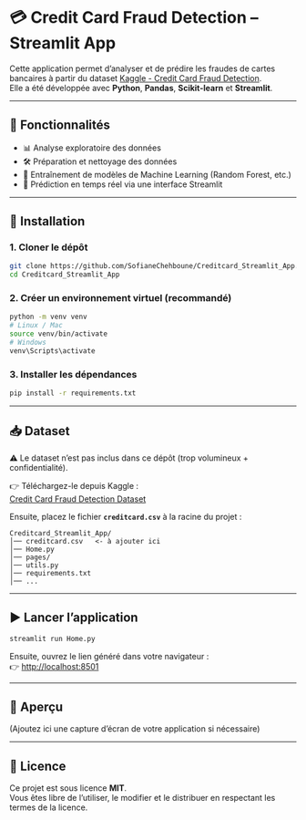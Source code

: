 # 💳 Credit Card Fraud Detection – Streamlit App

Cette application permet d’analyser et de prédire les fraudes de cartes bancaires à partir du dataset [Kaggle - Credit Card Fraud Detection](https://www.kaggle.com/mlg-ulb/creditcardfraud).  
Elle a été développée avec **Python**, **Pandas**, **Scikit-learn** et **Streamlit**.

---

## 🚀 Fonctionnalités
- 📊 Analyse exploratoire des données  
- 🛠️ Préparation et nettoyage des données  
- 🧠 Entraînement de modèles de Machine Learning (Random Forest, etc.)  
- 🔮 Prédiction en temps réel via une interface Streamlit  

---

## 📂 Installation

### 1. Cloner le dépôt
```bash
git clone https://github.com/SofianeChehboune/Creditcard_Streamlit_App.git
cd Creditcard_Streamlit_App
```

### 2. Créer un environnement virtuel (recommandé)
```bash
python -m venv venv
# Linux / Mac
source venv/bin/activate
# Windows
venv\Scripts\activate
```

### 3. Installer les dépendances
```bash
pip install -r requirements.txt
```

---

## 📥 Dataset

⚠️ Le dataset n’est pas inclus dans ce dépôt (trop volumineux + confidentialité).

👉 Téléchargez-le depuis Kaggle :  
[Credit Card Fraud Detection Dataset](https://www.kaggle.com/mlg-ulb/creditcardfraud)  

Ensuite, placez le fichier **`creditcard.csv`** à la racine du projet :

```
Creditcard_Streamlit_App/
│── creditcard.csv   <- à ajouter ici
│── Home.py
│── pages/
│── utils.py
│── requirements.txt
│── ...
```

---

## ▶️ Lancer l’application
```bash
streamlit run Home.py
```

Ensuite, ouvrez le lien généré dans votre navigateur :  
👉 [http://localhost:8501](http://localhost:8501)

---

## 📸 Aperçu

(Ajoutez ici une capture d’écran de votre application si nécessaire)

---

## 📜 Licence

Ce projet est sous licence **MIT**.  
Vous êtes libre de l’utiliser, le modifier et le distribuer en respectant les termes de la licence.
